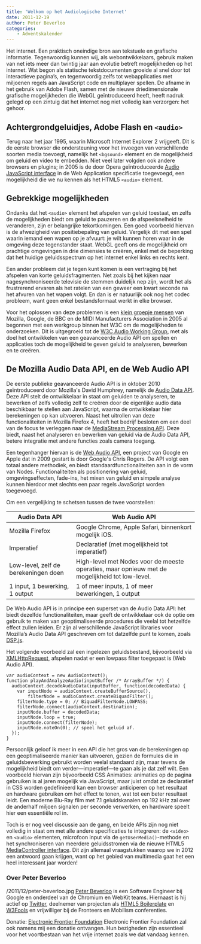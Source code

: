 ```yaml
---
title: 'Welkom op het Audiologische Internet'
date: 2011-12-19
author: Peter Beverloo
categories:
    - Adventskalender
---
```


Het internet. Een praktisch oneindige bron aan tekstuele en grafische informatie. Tegenwoordig kunnen wij, als webontwikkelaars, gebruik maken van net iets meer dan twintig jaar aan evolutie betreft mogelijkheden op het internet. Wat begon als statische tekstdocumenten groeide al snel door tot interactieve pagina’s, en tegenwoordig zelfs tot webapplicaties met miljoenen regels aan JavaScript code en multiplayer spellen. De afname in het gebruik van Adobe Flash, samen met de nieuwe driedimensionale grafische mogelijkheden die WebGL geïntroduceerd heeft, heeft nadruk gelegd op een zintuig dat het internet nog niet volledig kan verzorgen: het gehoor.

## Achtergrondgeluidjes, Adobe Flash en `<audio>`

Terug naar het jaar 1995, waarin Microsoft Internet Explorer 2 vrijgeeft. Dit is de eerste browser die ondersteuning voor het invoegen van verschillende soorten media toevoegt, namelijk het `<bgsound>` element en de mogelijkheid om geluid en video te embedden. Niet veel later volgden ook andere browsers en plugins; in 2005 is de door Opera geïntroduceerde [Audio JavaScript interface](http://www.whatwg.org/specs/web-apps/2005-09-01/#sound) in de Web Application specificatie toegevoegd, een mogelijkheid die we nu kennen als het HTML5 `<audio>` element.

## Gebrekkige mogelijkheden

Ondanks dat het `<audio>` element het afspelen van geluid toestaat, en zelfs de mogelijkheden biedt om geluid te pauzeren en de afspeelsnelheid te veranderen, zijn er belangrijke tekortkomingen. Een goed voorbeeld hiervan is de afwezigheid van positiebepaling van geluid. Vergelijk dit met een spel waarin iemand een wapen op je afvuurt: je wilt kunnen horen waar in de omgeving deze tegenstander staat. WebGL geeft ons de mogelijkheid om prachtige omgevingen in drie dimensies te creëren, enkel met de beperking dat het huidige geluidsspectrum op het internet enkel links en rechts kent.

Een ander probleem dat je tegen kunt komen is een vertraging bij het afspelen van korte geluidsfragmenten. Net zoals bij het kijken naar nagesynchroniseerde televisie de stemmen duidelijk nep zijn, wordt het als frustrerend ervaren als het ratelen van een geweer een kwart seconde na het afvuren van het wapen volgt. En dan is er natuurlijk ook nog het codec probleem, want geen enkel bestandsformaat werkt in elke browser.

Voor het oplossen van deze problemen is een [klein groepje mensen](http://www.w3.org/2005/Incubator/audio/charter) van Mozilla, Google, de BBC en de MIDI Manufacturers Association in 2005 al begonnen met een werkgroup binnen het W3C om de mogelijkheden te onderzoeken. Dit is uitgegroeid tot de [W3C Audio Working Group](http://www.w3.org/2011/audio/), met als doel het ontwikkelen van een geavanceerde Audio API om spellen en applicaties toch de mogelijkheid te geven geluid te analyseren, bewerken en te creëren.

## De Mozilla Audio Data API, en de Web Audio API

De eerste publieke geavanceerde Audio API is in oktober 2010 geïntroduceerd door Mozilla's David Humphrey, namelijk de [Audio Data API](https://wiki.mozilla.org/Audio_Data_API). Deze API stelt de ontwikkelaar in staat om geluiden te analyseren, te bewerken of zelfs volledig zelf te creëren door de eigenlijke audio data beschikbaar te stellen aan JavaScript, waarna de ontwikkelaar hier berekeningen op kan uitvoeren. Naast het uitrollen van deze functionaliteiten in Mozilla Firefox 4, heeft het bedrijf besloten om een deel van de focus te verleggen naar de [MediaStream Processing API](http://www.w3.org/2011/audio/drafts/1WD/MediaStream/). Deze biedt, naast het analyseren en bewerken van geluid via de Audio Data API, betere integratie met andere functies zoals camera toegang.

Een tegenhanger hiervan is de [Web Audio API](http://www.w3.org/2011/audio/drafts/1WD/WebAudio/), een project van Google en Apple dat in 2009 gestart is door Google's Chris Rogers. De API volgt een totaal andere methodiek, en biedt standaardfunctionaliteiten aan in de vorm van Nodes. Functionaliteiten als positionering van geluid, omgevingseffecten, fade-ins, het mixen van geluid en simpele analyse kunnen hierdoor met slechts een paar regels JavaScript worden toegevoegd.

Om een vergelijking te schetsen tussen de twee voorstellen:

| Audio Data API                       | Web Audio API                                                                                  |
| ------------------------------------ | ---------------------------------------------------------------------------------------------- |
| Mozilla Firefox                      | Google Chrome, Apple Safari, binnenkort mogelijk iOS.                                          |
| Imperatief                           | Declaratief (met mogelijkheid tot imperatief)                                                  |
| Low-level, zelf de berekeningen doen | High-level met Nodes voor de meeste operaties, maar opnieuw met de mogelijkheid tot low-level. |
| 1 input, 1 bewerking, 1 output       | 1 of meer inputs, 1 of meer bewerkingen, 1 output                                              |

De Web Audio API is in principe een superset van de Audio Data API: het biedt dezelfde functionaliteiten, maar geeft de ontwikkelaar ook de optie om gebruik te maken van geoptimaliseerde procedures die veelal tot hetzelfde effect zullen leiden. Er zijn al verschillende JavaScript libraries voor Mozilla’s Audio Data API geschreven om tot datzelfde punt te komen, zoals [DSP.js](https://github.com/corbanbrook/dsp.js/).

Het volgende voorbeeld zal een ingelezen geluidsbestand, bijvoorbeeld via [XMLHttpRequest](http://dvcs.w3.org/hg/xhr/raw-file/tip/Overview.html), afspelen nadat er een lowpass filter toegepast is (Web Audio API).

```
var audioContext = new AudioContext();
function playAndAnalyzeAudio(inputBuffer /* ArrayBuffer */) {
  audioContext.decodeAudioData(inputBuffer, function(decodedData) {
    var inputNode = audioContext.createBufferSource(),
        filterNode = audioContext.createBiquadFilter();
    filterNode.type = 0; // BiquadFilterNode.LOWPASS;
    filterNode.connect(audioContext.destination);
    inputNode.buffer = decodedData;
    inputNode.loop = true;
    inputNode.connect(filterNode);
    inputNode.noteOn(0); // speel het geluid af.
  });
}
```

Persoonlijk geloof ik meer in een API die het gros van de berekeningen op een geoptimaliseerde manier kan uitvoeren, gezien de formules die in geluidsbewerking gebruikt worden veelal standaard zijn, maar tevens de mogelijkheid biedt om verder—imperatief—te gaan als je dat zelf wilt. Een voorbeeld hiervan zijn bijvoorbeeld CSS Animaties: animaties op de pagina gebruiken is al jaren mogelijk via JavaScript, maar juist omdat ze declaratief in CSS worden gedefinieerd kan een browser anticiperen op het resultaat en hardware gebruiken om het effect te tonen, wat tot een beter resultaat leidt. Een moderne Blu-Ray film met 7.1 geluidskanalen op 192 kHz zal over de anderhalf miljoen signalen per seconde verwerken, en hardware speelt hier een essentiële rol in.

Toch is er nog veel discussie aan de gang, en beide APIs zijn nog niet volledig in staat om met alle andere specificaties te integreren: de `<video>` en `<audio>` elementen, microfoon input via de `getUserMedia()`-methode en het synchroniseren van meerdere geluidsstromen via de nieuwe HTML5 [MediaController interface](http://www.whatwg.org/specs/web-apps/current-work/multipage/the-video-element.html#synchronising-multiple-media-elements). Dit zijn allemaal vraagstukken waarop we in 2012 een antwoord gaan krijgen, want op het gebied van multimedia gaat het een heel interessant jaar worden!

### Over Peter Beverloo

/2011/12/peter-beverloo.jpg
[Peter Beverloo](http://peter.sh/) is een Software Engineer bij Google en onderdeel van de Chromium en WebKit teams. Hiernaast is hij actief op [Twitter](https://twitter.com/beverloo), deelnemer van projecten als [HTML5 Boilerplate](http://html5boilerplate.com/) en [W3Fools](http://w3fools.com/) en vrijwilliger bij de Fronteers en Mobilism conferenties.

Donatie: [Electronic Frontier Foundation](https://www.eff.org/)
Electronic Frontier Foundation zal ook namens mij een donatie ontvangen. Hun bezigheden zijn essentieel voor het voortbestaan van het vrije internet zoals we dat vandaag kennen.
